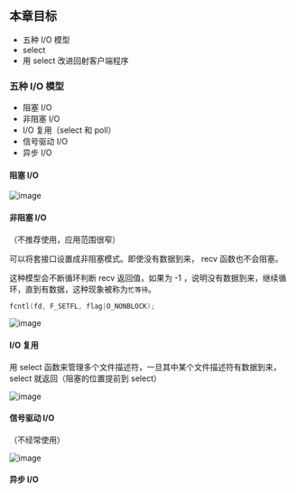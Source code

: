 ## 本章目标
- 五种 I/O 模型
- select
- 用 select 改进回射客户端程序

### 五种 I/O 模型
- 阻塞 I/O
- 非阻塞 I/O
- I/O 复用（select 和 poll）
- 信号驱动 I/O
- 异步 I/O

#### 阻塞 I/O

![image](https://user-images.githubusercontent.com/71170476/149646685-3918db46-8217-42c9-acf7-14724c65d8ad.png)

#### 非阻塞 I/O
（不推荐使用，应用范围很窄）

可以将套接口设置成非阻塞模式。即使没有数据到来， recv 函数也不会阻塞。

这种模型会不断循环判断 recv 返回值，如果为 -1 ，说明没有数据到来，继续循环，直到有数据，这种现象被称为`忙等待`。

```C
fcntl(fd, F_SETFL, flag|O_NONBLOCK);
```

![image](https://user-images.githubusercontent.com/71170476/149646731-eb6ce5b2-2d4e-4b6d-8009-d31da074d4e5.png)

#### I/O 复用

用 select 函数来管理多个文件描述符，一旦其中某个文件描述符有数据到来，select 就返回（阻塞的位置提前到 select）

![image](https://user-images.githubusercontent.com/71170476/149646994-2605f36d-d7a8-4275-b24b-7407b01fd44e.png)

#### 信号驱动 I/O
（不经常使用）

![image](https://user-images.githubusercontent.com/71170476/149647043-41214ad2-a750-4b69-8a71-56148261ac8d.png)



#### 异步 I/O




